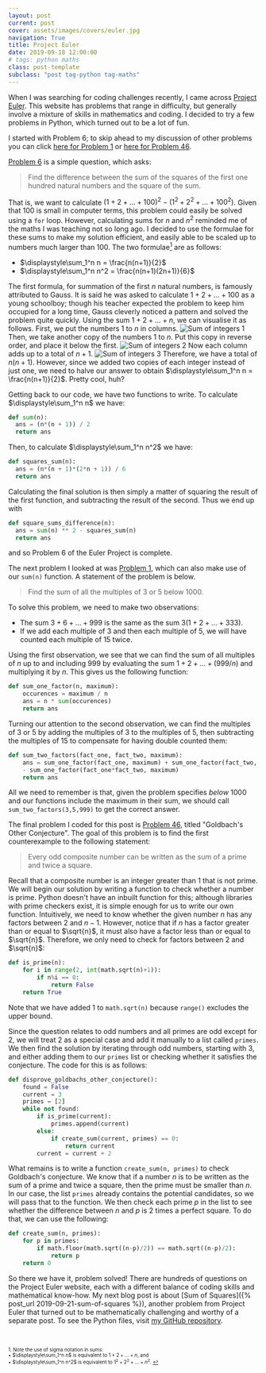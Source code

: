 ```yaml
---
layout: post
current: post
cover: assets/images/covers/euler.jpg
navigation: True
title: Project Euler
date: 2019-09-18 12:00:00
# tags: python maths
class: post-template
subclass: "post tag-python tag-maths"
---
```


When I was searching for coding challenges recently, I came across [Project Euler](https://projecteuler.net/). This website has problems that range in difficulty, but generally involve a mixture of skills in mathematics and coding. I decided to try a few problems in Python, which turned out to be a lot of fun.

I started with Problem 6; to skip ahead to my discussion of other problems you can click [here for Problem 1](#problem-1) or [here for Problem 46](#problem-46).

[Problem 6](https://projecteuler.net/problem=6) is a simple question, which asks:

> Find the difference between the sum of the squares of the first one hundred natural numbers and the square of the sum.

That is, we want to calculate $(1+2+...+100)^2-(1^2+2^2+...+100^2)$. Given that 100 is small in computer terms, this problem could easily be solved using a `for` loop. However, calculating sums for $n$ and $n^2$ reminded me of the maths I was teaching not so long ago. <a name="return-from-footnote"></a> I decided to use the formulae for these sums to make my solution efficient, and easily able to be scaled up to numbers much larger than 100. The two formulae[$^1$](#footnote) are as follows:

- $\displaystyle\sum_1^n n = \frac{n(n+1)}{2}$
- $\displaystyle\sum_1^n n^2 = \frac{n(n+1)(2n+1)}{6}$

The first formula, for summation of the first $n$ natural numbers, is famously attributed to Gauss. It is said he was asked to calculate $1+2+...+100$ as a young schoolboy; though his teacher expected the problem to keep him occupied for a long time, Gauss cleverly noticed a pattern and solved the problem quite quickly. Using the sum $1+2+...+n$, we can visualise it as follows. First, we put the numbers 1 to $n$ in columns.
![Sum of integers 1](assets/images/posts/sum_natural_numbers_1.png)
Then, we take another copy of the numbers 1 to $n$. Put this copy in reverse order, and place it below the first.
![Sum of integers 2](assets/images/posts/sum_natural_numbers_2.png)
Now each column adds up to a total of $n+1$.
![Sum of integers 3](assets/images/posts/sum_natural_numbers_3.png)
Therefore, we have a total of $n(n+1)$. However, since we added two copies of each integer instead of just one, we need to halve our answer to obtain $\displaystyle\sum_1^n n = \frac{n(n+1)}{2}$. Pretty cool, huh?

Getting back to our code, we have two functions to write. To calculate $\displaystyle\sum_1^n n$ we have:

```python
def sum(n):
  ans = (n*(n + 1)) / 2
  return ans
```

Then, to calculate $\displaystyle\sum_1^n n^2$ we have:

```python
def squares_sum(n):
  ans = (n*(n + 1)*(2*n + 1)) / 6
  return ans
```

Calculating the final solution is then simply a matter of squaring the result of the first function, and subtracting the result of the second. Thus we end up with

```python
def square_sums_difference(n):
  ans = sum(n) ** 2 - squares_sum(n)
  return ans
```

<a name="problem-1"></a>
and so Problem 6 of the Euler Project is complete.

The next problem I looked at was [Problem 1](https://projecteuler.net/problem=1), which can also make use of our `sum(n)` function. A statement of the problem is below.

> Find the sum of all the multiples of 3 or 5 below 1000.

To solve this problem, we need to make two observations:

- The sum $3+6+...+999$ is the same as the sum $3(1+2+...+333)$.
- If we add each multiple of 3 and then each multiple of 5, we will have counted each multiple of 15 twice.

Using the first observation, we see that we can find the sum of all multiples of $n$ up to and including 999 by evaluating the sum $1+2+...+(999/n)$ and multiplying it by $n$. This gives us the following function:

```python
def sum_one_factor(n, maximum):
	occurences = maximum / n
	ans = n * sum(occurences)
	return ans
```

Turning our attention to the second observation, we can find the multiples of 3 or 5 by adding the multiples of 3 to the multiples of 5, then subtracting the multiples of 15 to compensate for having double counted them:

```python
def sum_two_factors(fact_one, fact_two, maximum):
	ans = sum_one_factor(fact_one, maximum) + sum_one_factor(fact_two, maximum)\
	- sum_one_factor(fact_one*fact_two, maximum)
	return ans
```

<a name="problem-46"></a>
All we need to remember is that, given the problem specifies _below_ 1000 and our functions include the maximum in their sum, we should call `sum_two_factors(3,5,999)` to get the correct answer.

The final problem I coded for this post is [Problem 46](https://projecteuler.net/problem=46), titled "Goldbach's Other Conjecture". The goal of this problem is to find the first counterexample to the following statement:

> Every odd composite number can be written as the sum of a prime and twice a square.

Recall that a composite number is an integer greater than 1 that is not prime. We will begin our solution by writing a function to check whether a number is prime. Python doesn't have an inbuilt function for this; although libraries with prime checkers exist, it is simple enough for us to write our own function. Intuitively, we need to know whether the given number $n$ has any factors between $2$ and $n-1$. However, notice that if $n$ has a factor greater than or equal to $\sqrt{n}$, it must also have a factor less than or equal to $\sqrt{n}$. Therefore, we only need to check for factors between 2 and $\sqrt{n}$:

```python
def is_prime(n):
	for i in range(2, int(math.sqrt(n)+1)):
		if n%i == 0:
			return False
	return True
```

Note that we have added 1 to `math.sqrt(n)` because `range()` excludes the upper bound.

Since the question relates to odd numbers and all primes are odd except for 2, we will treat 2 as a special case and add it manually to a list called `primes`. We then find the solution by iterating through odd numbers, starting with 3, and either adding them to our `primes` list or checking whether it satisfies the conjecture. The code for this is as follows:

```python
def disprove_goldbachs_other_conjecture():
	found = False
	current = 3
	primes = [2]
	while not found:
		if is_prime(current):
			primes.append(current)
		else:
			if create_sum(current, primes) == 0:
				return current
		current = current + 2
```

What remains is to write a function `create_sum(n, primes)` to check Goldbach's conjecture. We know that if a number $n$ is to be written as the sum of a prime and twice a square, then the prime must be smaller than $n$. In our case, the list `primes` already contains the potential candidates, so we will pass that to the function. We then check each prime $p$ in the list to see whether the difference between $n$ and $p$ is 2 times a perfect square. To do that, we can use the following:

```python
def create_sum(n, primes):
	for p in primes:
		if math.floor(math.sqrt((n-p)/2)) == math.sqrt((n-p)/2):
			return p
	return 0
```

So there we have it, problem solved! There are hundreds of questions on the Project Euler website, each with a different balance of coding skills and mathematical know-how. My next blog post is about [Sum of Squares]({% post_url 2019-09-21-sum-of-squares %}), another problem from Project Euler that turned out to be mathematically challenging and worthy of a separate post. To see the Python files, visit [my GitHub repository](https://github.com/jenniferanneaus/project_euler_code).

<a name="footnote"></a>
<br>

<sub><sup> $1.$ Note the use of sigma notation in sums: </sup></sub>
<br><sub><sup>• $\displaystyle\sum_1^n n$ is equivalent to $1+2+...+n$, and </sup></sub>
<br><sub><sup>• $\displaystyle\sum_1^n n^2$ is equivalent to $1^2+2^2+...+n^2$. [↩](#return-from-footnote)</sup></sub>
